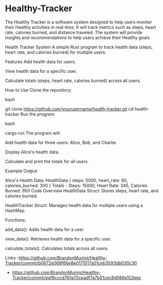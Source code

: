 # Healthy-Tracker
The Healthy Tracker is a software system designed to help users monitor their Healthy activities in real-time. It will track metrics such as steps, heart rate, calories burned, and distance traveled. The system will provide insights and recommendations to help users achieve their Healthy goals


Health Tracker System
A simple Rust program to track health data (steps, heart rate, and calories burned) for multiple users.

Features
Add health data for users.

View health data for a specific user.

Calculate totals (steps, heart rate, calories burned) across all users.

How to Use
Clone the repository:

bash

git clone https://github.com/yourusername/health-tracker.git
cd health-tracker
Run the program:

bash

cargo run
The program will:

Add health data for three users: Alice, Bob, and Charlie.

Display Alice's health data.

Calculate and print the totals for all users.

Example Output

Alice's Health Data: HealthData { steps: 5000, heart_rate: 80, calories_burned: 300 }
Totals - Steps: 15000, Heart Rate: 245, Calories Burned: 950
Code Overview
HealthData Struct: Stores steps, heart rate, and calories burned.

HealthTracker Struct: Manages health data for multiple users using a HashMap.

Functions:

add_data(): Adds health data for a user.

view_data(): Retrieves health data for a specific user.

calculate_totals(): Calculates totals across all users.


Links
-https://github.com/BrandonMurimi/Healthy-Tracker/commit/b0672e068f66e8e0171017a01ceb3593db030c30
- https://github.com/BrandonMurimi/Healthy-Tracker/commit/eaf9cccd761a70ceadf7a7b51cec8d086e153eec
